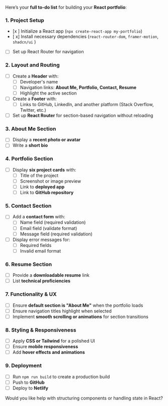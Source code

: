 Here’s your **full to-do list** for building your **React portfolio**:

### **1. Project Setup**
- [x ] Initialize a React app (`npx create-react-app my-portfolio`)
- [ x] Install necessary dependencies (`react-router-dom`, `framer-motion`, `shadcn/ui` )
- [ ] Set up React Router for navigation  

### **2. Layout and Routing**
- [ ] Create a **Header** with:
  - [ ] Developer's name
  - [ ] Navigation links: **About Me, Portfolio, Contact, Resume**
  - [ ] Highlight the active section  
- [ ] Create a **Footer** with:
  - [ ] Links to GitHub, LinkedIn, and another platform (Stack Overflow, Twitter, etc.)  
- [ ] Set up **React Router** for section-based navigation without reloading  

### **3. About Me Section**
- [ ] Display a **recent photo or avatar**  
- [ ] Write a **short bio**  

### **4. Portfolio Section**
- [ ] Display **six project cards** with:
  - [ ] Title of the project  
  - [ ] Screenshot or image preview  
  - [ ] Link to **deployed app**  
  - [ ] Link to **GitHub repository**  

### **5. Contact Section**
- [ ] Add a **contact form** with:
  - [ ] Name field (required validation)  
  - [ ] Email field (validate format)  
  - [ ] Message field (required validation)  
- [ ] Display error messages for:
  - [ ] Required fields  
  - [ ] Invalid email format  

### **6. Resume Section**
- [ ] Provide a **downloadable resume** link  
- [ ] List **technical proficiencies**  

### **7. Functionality & UX**
- [ ] Ensure **default section is "About Me"** when the portfolio loads  
- [ ] Ensure navigation titles highlight when selected  
- [ ] Implement **smooth scrolling or animations** for section transitions  

### **8. Styling & Responsiveness**
- [ ] Apply **CSS or Tailwind** for a polished UI  
- [ ] Ensure **mobile responsiveness**  
- [ ] Add **hover effects and animations**  

### **9. Deployment**
- [ ] Run `npm run build` to create a production build  
- [ ] Push to **GitHub**  
- [ ] Deploy to **Netlify**  

Would you like help with structuring components or handling state in React?